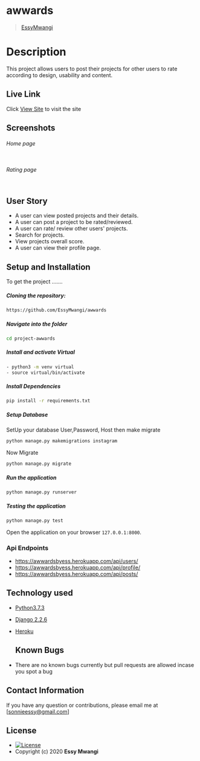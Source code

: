 # awwards

>[EssyMwangi](https://github.com/EssyMwangi) 

# Description  
This project allows users to post their projects for other users to rate according to design, usability and content.

##  Live Link  
Click [View Site]()  to visit the site


## Screenshots 
###### Home page
 
<img src="">

###### Rating page
 <img src=""> 

## User Story  
  
* A user can view posted projects and their details. 
* A user can post a project to be rated/reviewed. 
* A user can rate/ review other users' projects. 
* Search for projects. 
* View projects overall score. 
* A user can view their profile page.  

  
## Setup and Installation  
To get the project .......  

##### Cloning the repository:  
 ```bash 
 https://github.com/EssyMwangi/awwards
```
##### Navigate into the folder
 ```bash 
cd project-awwards
```
##### Install and activate Virtual  
 ```bash 
- python3 -m venv virtual
- source virtual/bin/activate  
```  
##### Install Dependencies  
 ```bash 
 pip install -r requirements.txt 
```  
##### Setup Database  
SetUp your database User,Password, Host then make migrate  
 ```bash 
python manage.py makemigrations instagram
 ``` 
  Now Migrate  
 ```bash 
 python manage.py migrate 
```
##### Run the application  
 ```bash 
 python manage.py runserver 
``` 
##### Testing the application  
 ```bash 
 python manage.py test 
```
Open the application on your browser `127.0.0.1:8000`.  

 ### Api Endpoints
 * https://awwardsbyess.herokuapp.com/api/users/
 * https://awwardsbyess.herokuapp.com/api/profile/
 * https://awwardsbyess.herokuapp.com/api/posts/

## Technology used  
  
* [Python3.7.3](https://www.python.org/)  
* [Django 2.2.6](https://docs.djangoproject.com/en/2.2/) 
* [Heroku](https://heroku.com)  
  
  ## Known Bugs  
* There are no known bugs currently but pull requests are allowed incase you spot a bug  

## Contact Information   
If you have any question or contributions, please email me at [sonnieessy@gmail.com]  

  
## License 

* [![License](https://img.shields.io/packagist/l/loopline-systems/closeio-api-wrapper.svg)]()  
* Copyright (c) 2020 **Essy Mwangi**